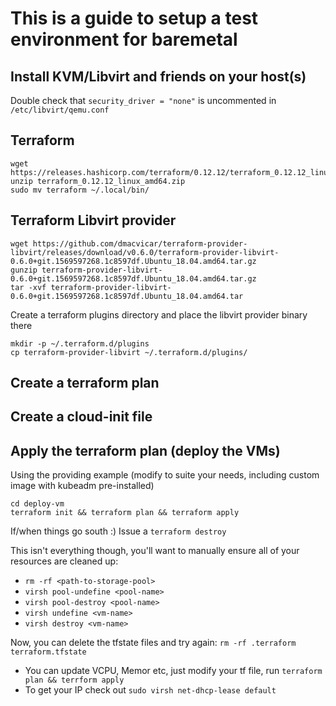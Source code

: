 # This is a guide to setup a test environment for baremetal

## Install KVM/Libvirt and friends on your host(s)

Double check that `security_driver = "none"` is uncommented in `/etc/libvirt/qemu.conf`

## Terraform

```
wget https://releases.hashicorp.com/terraform/0.12.12/terraform_0.12.12_linux_amd64.zip
unzip terraform_0.12.12_linux_amd64.zip
sudo mv terraform ~/.local/bin/
```

## Terraform Libvirt provider

```
wget https://github.com/dmacvicar/terraform-provider-libvirt/releases/download/v0.6.0/terraform-provider-libvirt-0.6.0+git.1569597268.1c8597df.Ubuntu_18.04.amd64.tar.gz
gunzip terraform-provider-libvirt-0.6.0+git.1569597268.1c8597df.Ubuntu_18.04.amd64.tar.gz
tar -xvf terraform-provider-libvirt-0.6.0+git.1569597268.1c8597df.Ubuntu_18.04.amd64.tar
```

Create a terraform plugins directory and place the libvirt provider binary  there

```
mkdir -p ~/.terraform.d/plugins
cp terraform-provider-libvirt ~/.terraform.d/plugins/
```

## Create a terraform plan

## Create a cloud-init file

## Apply the terraform plan (deploy the VMs)

Using the providing example (modify to suite your needs, including custom image with kubeadm pre-installed)

```
cd deploy-vm
terraform init && terraform plan && terraform apply
```

If/when things go south :)
Issue a `terraform destroy`

This isn't everything though, you'll want to manually ensure all of your resources are cleaned up:
* `rm -rf <path-to-storage-pool>`
* `virsh pool-undefine <pool-name>`
* `virsh pool-destroy <pool-name>`
* `virsh undefine <vm-name>`
* `virsh destroy <vm-name>`

Now, you can delete the tfstate files and try again: `rm -rf .terraform terraform.tfstate`

* You can update VCPU, Memor etc, just modify your tf file, run `terraform plan && terrform apply`
* To get your IP check out `sudo virsh net-dhcp-lease default`
